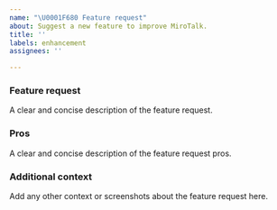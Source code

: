 ```yaml
---
name: "\U0001F680 Feature request"
about: Suggest a new feature to improve MiroTalk.
title: ''
labels: enhancement
assignees: ''

---
```


### Feature request

A clear and concise description of the feature request.

### Pros

A clear and concise description of the feature request pros.

### Additional context

Add any other context or screenshots about the feature request here.
